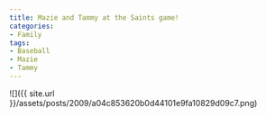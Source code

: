 ```yaml
---
title: Mazie and Tammy at the Saints game!
categories:
- Family
tags:
- Baseball
- Mazie
- Tammy
---
```


![]({{ site.url }}/assets/posts/2009/a04c853620b0d44101e9fa10829d09c7.png)
